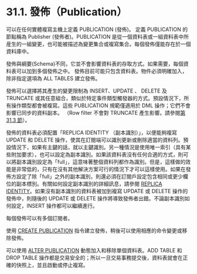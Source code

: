 # 31.1. 發佈（Publication）

可以在任何實體複寫主機上定義 PUBLICATION (發佈)。 定義 PUBLICATION 的節點稱為 Publisher (發佈者)。PUBLICATION 是從一個資料表或一組資料表中所産生的一組變更，也可能被描述為變更集合或複寫集合。每個發佈僅能存在於一個資料庫中。

發佈與綱要(Schema)不同，它並不會影響資料表的存取方式。如果需要，每個資料表可以加到多個發佈之中。 發佈目前可能只包含資料表。物件必須明確加入，除非指定選項為 ALL TABLES 建立發佈。

發佈可以選擇將其產生的變更限制為 INSERT、UPDATE 、 DELETE 及 TRUNCATE 或其任意組合，類似於特定事件類型觸發器的方式。預設情況下，所有操作類型都會被複寫。這些 PUBLICATION 規範僅適用於 DML 操作；它們不會影響已同步的資料副本。 （Row filter 不會對 TRUNCATE 產生影響。請參閱[第 31.3 節](31.3.-row-filters.md)）。

發佈的資料表必須配置「REPLICA IDENTITY （副本識別）」，以便能夠複寫 UPDATE 和 DELETE 操作，使其在訂閱端可以識別更新或刪除適當的資料列。預設情況下，如果有主鍵的話，就以主鍵識別。另一種情況是使用唯一索引（具有某些附加要求），也可以設定為副本識別。如果該資料表沒有任何合適的方式，則可以將副本識別設定為「full」，這意味著整個資料列都作為識別。但是，這樣做的效能是非常低的，只有在沒有其他解決方案可行的情況下才可以這樣使用。如果在發佈方設定了除「full」之外的副本識別，則還必須在訂閱戶設定包含相同或更少欄位的副本標別。有關如何設定副本識別的詳細訊息，請參閱 [REPLICA IDENTITY](../../reference/sql-commands/alter-table.md#replica-identity)。如果沒有副本識別的資料表被加到複寫 UPDATE 或 DELETE 操作的發佈中，則隨後的 UPDATE 或 DELETE 操作將導致發佈者出錯。不論副本識別如何設定，INSERT 操作都可以繼續進行。

每個發佈可以有多個訂閱者。

使用 [CREATE PUBLICATION](../../reference/sql-commands/create-publication.md) 指令建立發佈，稍後可以使用相應的命令變更或移除發佈。

可以使用 [ALTER PUBLICATION](../../reference/sql-commands/alter-publication.md) 動態加入和移除單個資料表。ADD TABLE 和 DROP TABLE 操作都是交易安全的；所以一旦交易事務提交後，資料表就會在正確的快照上，並且啟動或停止複寫。

